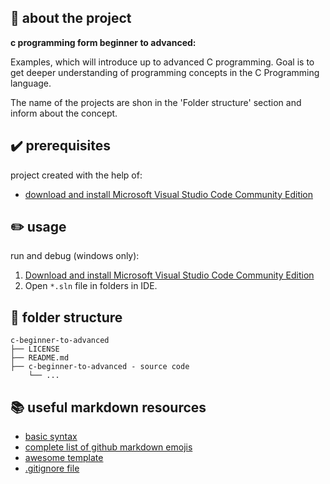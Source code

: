 ## :newspaper: about the project ##

**c programming form beginner to advanced:**

Examples, which will introduce up to advanced C programming. Goal is to get deeper understanding of programming concepts in the C Programming language.

The name of the projects are shon in the 'Folder structure' section and inform about the concept.

## :heavy_check_mark: prerequisites ##

project created with the help of:

* [download and install Microsoft Visual Studio Code Community Edition](https://visualstudio.microsoft.com/de/vs/community/)

## :pencil2: usage

run and debug (windows only):

1. [Download and install Microsoft Visual Studio Code Community Edition]()
1. Open <code>*.sln</code> file in folders in IDE.

## :file_folder: folder structure ##

    c-beginner-to-advanced
    ├── LICENSE
    ├── README.md
    ├── c-beginner-to-advanced - source code
        └── ...

## :books: useful markdown resources ##

* [basic syntax](https://www.markdownguide.org/basic-syntax/)
* [complete list of github markdown emojis](https://dev.to/nikolab/complete-list-of-github-markdown-emoji-markup-5aia)
* [awesome template](https://github.com/ma-shamshiri/Human-Activity-Recognition/blob/main/README.md)
* [.gitignore file](https://git-scm.com/docs/gitignore)